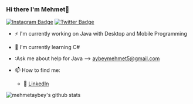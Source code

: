 ### Hi there I'm Mehmet👋
<!--START_SECTION:activitiy-->



[![Instagram Badge](https://img.shields.io/badge/-Instagram-C13584?style=flat-quare&labelColor=C13584&logo=instagram&logoColor=white&link=link)](https://www.instagram.com/mehmetaybey/) 
[![Twitter Badge](https://img.shields.io/badge/-Twitter-757575?style=flat-quare&labelColor=757575&logo=Medium&logoColor=white&link=link)](https://twitter.com/aybeymehmett) 


- :zap: I'm currently working on Java with Desktop and Mobile Programming
- 🌱 I'm currently learning C# 
- :Ask me about help for Java --> aybeymehmet5@gmail.com
- 📫 How to find me: 
   
  - :office: [LinkedIn](https://www.linkedin.com/in/mehmet-aybey/)


![mehmetaybey's github stats](https://github-readme-stats.vercel.app/api?username=mehmetaybey&show_icons=true&theme=radical)


